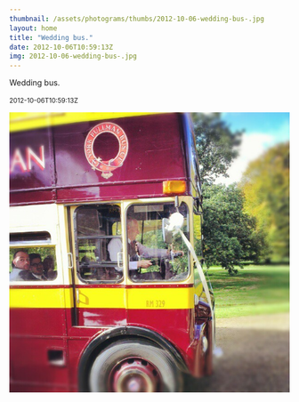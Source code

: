 ```yaml
---
thumbnail: /assets/photograms/thumbs/2012-10-06-wedding-bus-.jpg
layout: home
title: "Wedding bus."
date: 2012-10-06T10:59:13Z
img: 2012-10-06-wedding-bus-.jpg
---
```


Wedding bus.

<small>2012-10-06T10:59:13Z</small>

![Wedding bus.](/assets/photograms/original/2012-10-06-wedding-bus-.jpg)
